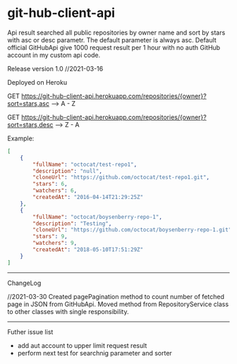 # git-hub-client-api

Api result searched all public repositories by owner name and sort by stars with asc or desc parametr.
The default parameter is always asc.
Default official GitHubApi give 1000 request result per 1 hour with no auth  GitHub account in my custom api code.
 
Release version 1.0 //2021-03-16

Deployed on Heroku

GET https://git-hub-client-api.herokuapp.com/repositories/{owner}?sort=stars,asc   --> A - Z

GET https://git-hub-client-api.herokuapp.com/repositories/{owner}?sort=stars,desc  --> Z - A

Example:

```json
[
    {
        "fullName": "octocat/test-repo1",
        "description": "null",
        "cloneUrl": "https://github.com/octocat/test-repo1.git",
        "stars": 6,
        "watchers": 6,
        "createdAt": "2016-04-14T21:29:25Z"
    },
    {
        "fullName": "octocat/boysenberry-repo-1",
        "description": "Testing",
        "cloneUrl": "https://github.com/octocat/boysenberry-repo-1.git",
        "stars": 9,
        "watchers": 9,
        "createdAt": "2018-05-10T17:51:29Z"
    }
]
```
-------------
ChangeLog

//2021-03-30
Created pagePagination method to count number of fetched page in JSON from GitHubApi.
Moved method from RepositoryService class to other classes with single responsibility.

-------------
Futher issue list

- add aut account to upper limit request result
- perform next test for searchnig parameter and sorter

